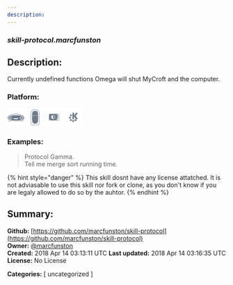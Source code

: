 ```yaml
---
description: 
---
```


### _skill-protocol.marcfunston_  
## Description:  
Currently undefined functions
Omega will shut MyCroft and the computer.  
  
  
### Platform:  
 ![Mark I](../.gitbook/assets/mark-1-icon.png)  ![Mark II](../.gitbook/assets/mark-2-icon.png)  ![Picroft](../.gitbook/assets/picroft-icon.png)  ![plasmoid](../.gitbook/assets/kde.png)   
### Examples:  
> Protocol Gamma.  
> Tell me merge sort running time.  
  
{% hint style="danger" %}
This skill dosnt have any license attatched. It is not adviasable to use this skill nor fork or clone, as you don't know if you are legaly allowed to do so by the auhtor.
{% endhint %}
  
## Summary:  
**Github:** [https://github.com/marcfunston/skill-protocol](https://github.com/marcfunston/skill-protocol)  
**Owner:** [@marcfunston](https://github.com/marcfunston)  
**Created:** 2018 Apr 14 03:13:11 UTC  **Last updated:** 2018 Apr 14 03:16:35 UTC  
**License:** No License  
  
**Categories:** [ uncategorized ]   
